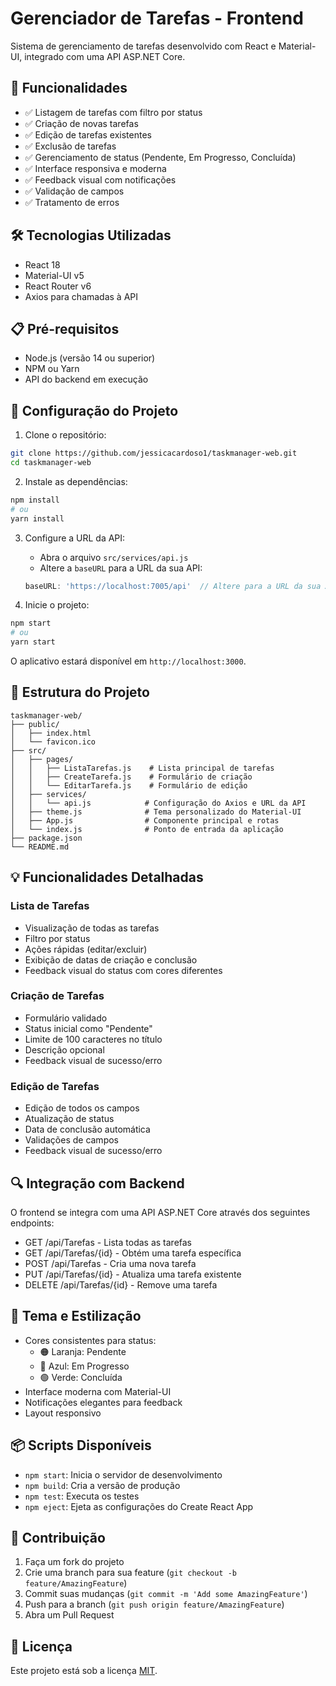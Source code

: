 # Gerenciador de Tarefas - Frontend

Sistema de gerenciamento de tarefas desenvolvido com React e Material-UI, integrado com uma API ASP.NET Core.

## 🚀 Funcionalidades

- ✅ Listagem de tarefas com filtro por status
- ✅ Criação de novas tarefas
- ✅ Edição de tarefas existentes
- ✅ Exclusão de tarefas
- ✅ Gerenciamento de status (Pendente, Em Progresso, Concluída)
- ✅ Interface responsiva e moderna
- ✅ Feedback visual com notificações
- ✅ Validação de campos
- ✅ Tratamento de erros

## 🛠 Tecnologias Utilizadas

- React 18
- Material-UI v5
- React Router v6
- Axios para chamadas à API

## 📋 Pré-requisitos

- Node.js (versão 14 ou superior)
- NPM ou Yarn
- API do backend em execução

## 🔧 Configuração do Projeto

1. Clone o repositório:
```bash
git clone https://github.com/jessicacardoso1/taskmanager-web.git
cd taskmanager-web
```

2. Instale as dependências:
```bash
npm install
# ou
yarn install
```

3. Configure a URL da API:
   - Abra o arquivo `src/services/api.js`
   - Altere a `baseURL` para a URL da sua API:
   ```javascript
   baseURL: 'https://localhost:7005/api'  // Altere para a URL da sua API
   ```

4. Inicie o projeto:
```bash
npm start
# ou
yarn start
```

O aplicativo estará disponível em `http://localhost:3000`.

## 📁 Estrutura do Projeto

```
taskmanager-web/
├── public/
│   ├── index.html
│   └── favicon.ico
├── src/
│   ├── pages/
│   │   ├── ListaTarefas.js    # Lista principal de tarefas
│   │   ├── CreateTarefa.js    # Formulário de criação
│   │   └── EditarTarefa.js    # Formulário de edição
│   ├── services/
│   │   └── api.js            # Configuração do Axios e URL da API
│   ├── theme.js              # Tema personalizado do Material-UI
│   ├── App.js                # Componente principal e rotas
│   └── index.js              # Ponto de entrada da aplicação
├── package.json
└── README.md
```

## 💡 Funcionalidades Detalhadas

### Lista de Tarefas
- Visualização de todas as tarefas
- Filtro por status
- Ações rápidas (editar/excluir)
- Exibição de datas de criação e conclusão
- Feedback visual do status com cores diferentes

### Criação de Tarefas
- Formulário validado
- Status inicial como "Pendente"
- Limite de 100 caracteres no título
- Descrição opcional
- Feedback visual de sucesso/erro

### Edição de Tarefas
- Edição de todos os campos
- Atualização de status
- Data de conclusão automática
- Validações de campos
- Feedback visual de sucesso/erro

## 🔍 Integração com Backend

O frontend se integra com uma API ASP.NET Core através dos seguintes endpoints:

- GET /api/Tarefas - Lista todas as tarefas
- GET /api/Tarefas/{id} - Obtém uma tarefa específica
- POST /api/Tarefas - Cria uma nova tarefa
- PUT /api/Tarefas/{id} - Atualiza uma tarefa existente
- DELETE /api/Tarefas/{id} - Remove uma tarefa

## 🎨 Tema e Estilização

- Cores consistentes para status:
  - 🟠 Laranja: Pendente
  - 🔵 Azul: Em Progresso
  - 🟢 Verde: Concluída
- Interface moderna com Material-UI
- Notificações elegantes para feedback
- Layout responsivo

## 📦 Scripts Disponíveis

- `npm start`: Inicia o servidor de desenvolvimento
- `npm build`: Cria a versão de produção
- `npm test`: Executa os testes
- `npm eject`: Ejeta as configurações do Create React App

## 👥 Contribuição

1. Faça um fork do projeto
2. Crie uma branch para sua feature (`git checkout -b feature/AmazingFeature`)
3. Commit suas mudanças (`git commit -m 'Add some AmazingFeature'`)
4. Push para a branch (`git push origin feature/AmazingFeature`)
5. Abra um Pull Request

## 📝 Licença

Este projeto está sob a licença [MIT](https://choosealicense.com/licenses/mit/).
